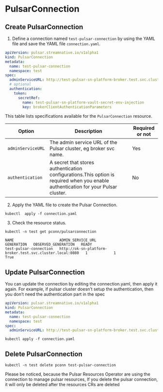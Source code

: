 # PulsarConnection

## Create PulsarConnection

1. Define a connection named `test-pulsar-connection` by using the YAML file and save the YAML file `connection.yaml`. 

```yaml
apiVersion: pulsar.streamnative.io/v1alpha1
kind: PulsarConnection
metadata:
  name: test-pulsar-connection
  namespace: test
spec:
  adminServiceURL: http://test-pulsar-sn-platform-broker.test.svc.cluster.local:8080
  # optional
  authentication:
    token:
      secretRef:
        name: test-pulsar-sn-platform-vault-secret-env-injection
        key: brokerClientAuthenticationParameters
```

This table lists specifications available for the `PulsarConnection` resource.

| Option | Description | Required or not |
| ---| --- |--- |
| `adminServiceURL` | The admin service URL of the Pulsar cluster, eg broker svc name. | Yes |
| `authentication` | A secret that stores authentication configurations.This option is required when you enable authentication for your Pulsar cluster. | No |
   

2. Apply the YAML file to create the Pulsar Connection. 

```shell
kubectl  apply -f connection.yaml
```

3. Check the resource status.

```shell
kubectl -n test get pconn/pulsarconnection
```

```shell
NAME                     ADMIN_SERVICE_URL                                        GENERATION   OBSERVED_GENERATION   READY
test-pulsar-connection   http://ok-sn-platform-broker.test.svc.cluster.local:8080   1            1                     True
```

## Update PulsarConnection

You can update the connection by editing the connection.yaml, then apply it again. For example, if pulsar cluster doesn’t setup the authentication, then you don’t need the authentication part in the spec

```yaml
apiVersion: pulsar.streamnative.io/v1alpha1
kind: PulsarConnection
metadata:
  name: test-pulsar-connection
  namespace: test
spec:
  adminServiceURL: http://test-pulsar-sn-platform-broker.test.svc.cluster.local:8080
```

```shell
kubectl apply -f connection.yaml
```

## Delete PulsarConnection

```shell
kubectl -n test delete pconn test-pulsar-connection
```

Please be noticed, because the Pulsar Resources Operator are using the connection to manage pulsar resources, If you delete the pulsar connection, it will only be deleted after the resources CRs are deleted
